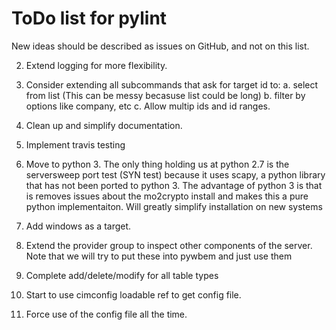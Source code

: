 ToDo list for pylint
====================

New ideas should be described as issues on GitHub, and not on this list.

2. Extend logging for more flexibility.

3. Consider extending all subcommands that ask for target id to:
   a. select from list (This can be messy becasuse list could be long)
   b. filter by options like company, etc
   c. Allow multip ids and id ranges.

4. Clean up and simplify documentation.

6. Implement travis testing

7. Move to python 3.  The only thing holding us at python 2.7 is the serversweep
   port test (SYN test) because it uses scapy, a python library that has not
   been ported to python 3.  The advantage of python 3 is that is removes
   issues about the mo2crypto install and makes this a pure python
   implementaiton.  Will greatly simplify installation on new systems

8. Add windows as a target.

9. Extend the provider group to inspect other components of the server. Note
   that we will try to put these into pywbem and just use them

10. Complete add/delete/modify for all table types

11. Start to use cimconfig loadable ref to get config file.

12. Force use of the config file all the time.
